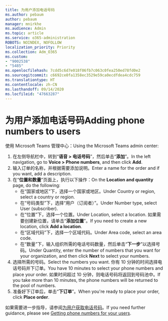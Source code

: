 ```yaml
---
title: 为用户添加电话号码
ms.author: pebaum
author: pebaum
manager: mnirkhe
ms.audience: Admin
ms.topic: article
ms.service: o365-administration
ROBOTS: NOINDEX, NOFOLLOW
localization_priority: Priority
ms.collection: Adm_O365
ms.custom:
- "9002538"
- "5485"
ms.openlocfilehash: 7cdd5c6d7e018f06fb7c063c0fea250ed78fd0e2
ms.sourcegitcommit: c6692ce0fa1358ec3529e59ca0ecdfdea4cdc759
ms.translationtype: HT
ms.contentlocale: zh-CN
ms.lasthandoff: 09/14/2020
ms.locfileid: "47663287"
---
```

# <a name="adding-phone-numbers-to-users"></a><span data-ttu-id="32b13-102">为用户添加电话号码</span><span class="sxs-lookup"><span data-stu-id="32b13-102">Adding phone numbers to users</span></span>

<span data-ttu-id="32b13-103">使用 Microsoft Teams 管理中心：</span><span class="sxs-lookup"><span data-stu-id="32b13-103">Using the Microsoft Teams admin center:</span></span>

1. <span data-ttu-id="32b13-104">在左侧导航栏中，转到“**语音 > 电话号码**”，然后单击“**添加**”。</span><span class="sxs-lookup"><span data-stu-id="32b13-104">In the left navigation, go to **Voice > Phone numbers**, and then click **Add**.</span></span>
2. <span data-ttu-id="32b13-105">输入订单的名称，并根据需要添加说明。</span><span class="sxs-lookup"><span data-stu-id="32b13-105">Enter a name for the order and if you want, add a description.</span></span>
3. <span data-ttu-id="32b13-106">在“**位置和数量**”页面上，执行以下操作：</span><span class="sxs-lookup"><span data-stu-id="32b13-106">On the **Location and quantity** page, do the following:</span></span>
    - <span data-ttu-id="32b13-107">在“国家或地区”下，选择一个国家或地区。</span><span class="sxs-lookup"><span data-stu-id="32b13-107">Under Country or region, select a country or region.</span></span>
    - <span data-ttu-id="32b13-108">在“号码类型”下，选择“用户（订阅者）”。</span><span class="sxs-lookup"><span data-stu-id="32b13-108">Under Number type, select User (subscriber).</span></span>
    - <span data-ttu-id="32b13-109">在“位置”下，选择一个位置。</span><span class="sxs-lookup"><span data-stu-id="32b13-109">Under Location, select a location.</span></span> <span data-ttu-id="32b13-110">如果需要创建新位置，请单击“**添加位置**”。</span><span class="sxs-lookup"><span data-stu-id="32b13-110">If you need to create a new location, click **Add a location**.</span></span>
    - <span data-ttu-id="32b13-111">在“区域代码”下，选择一个区域代码。</span><span class="sxs-lookup"><span data-stu-id="32b13-111">Under Area code, select an area code.</span></span>
    - <span data-ttu-id="32b13-112">在“数量”下，输入组织所需的电话号码数量，然后单击“**下一步**”以选择号码。</span><span class="sxs-lookup"><span data-stu-id="32b13-112">Under Quantity, enter the number of numbers that you want for your organization, and then click **Next** to select your numbers.</span></span>
4. <span data-ttu-id="32b13-113">选择所需的号码。</span><span class="sxs-lookup"><span data-stu-id="32b13-113">Select the numbers you want.</span></span> <span data-ttu-id="32b13-114">你有 10 分钟的时间选择电话号码并下订单。</span><span class="sxs-lookup"><span data-stu-id="32b13-114">You have 10 minutes to select your phone numbers and place your order.</span></span> <span data-ttu-id="32b13-115">如果时间超过 10 分钟，则电话号码将返回到号码池中。</span><span class="sxs-lookup"><span data-stu-id="32b13-115">If you take more than 10 minutes, the phone numbers will be returned to the pool of numbers.</span></span>
5. <span data-ttu-id="32b13-116">准备好下订单后，单击“**下订单**”。</span><span class="sxs-lookup"><span data-stu-id="32b13-116">When you're ready to place your order, click **Place order**.</span></span>

<span data-ttu-id="32b13-117">如果需要进一步指导，请参阅[为用户获取电话号码](https://docs.microsoft.com/microsoftteams/getting-phone-numbers-for-your-users)。</span><span class="sxs-lookup"><span data-stu-id="32b13-117">If you need further guidance, please see [Getting phone numbers for your users](https://docs.microsoft.com/microsoftteams/getting-phone-numbers-for-your-users).</span></span>
